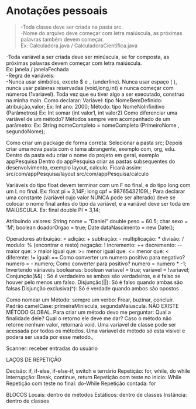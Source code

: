 <h1>Anotações pessoais</h1>

>-Toda classe deve ser criada na pasta src. </br>
>-Nome do arquivo deve começar com letra maiúscula, as próximas palavras também devem começar. </br>
>Ex: Calculadora.java / CalculadoraCientifica.java</br>

-Toda variável a ser criada deve ser minúscula, se for composta, as próximas palavras devem começar com letra maiúscula. </br> 
Ex: janela / janelaFechada </br>
-Regra de variáveis: </br>
	-Nunca usar simbólos, exceto $ e _ (underline). Nunca usar espaço ( ), nunca usar palavras reservadas (void,long,int) e nunca começar com números (1variavel).
Toda vez que eu tiver algo a ser executado, construo na minha main. 
Como declarar:
Variável: tipo NomeBemDefinido: atribuição,valor;
Ex: Int ano: 2000;
Método: tipo NomeNoInfinitivo (Parâmetros)
Ex: Int somar (int valor1, int valor2)
Como diferenciar uma variável de um método? Métodos sempre vem acompanhado de um parâmetro: 
Ex: String nomeCompleto = nomeCompleto (PrimeiroNome , segundoNome);

Como criar um package de forma correta:
Selecionar a pasta src;
Depois criar uma nova pasta com o tema abrangente, exemplo com, org, edu.
Dentro da pasta edu criar o nome do projeto em geral, exemplo appPesquisa
Dentro do appPesquisa criar as pastas subsequentes do desenvolvimento, exemplo layout, calculo.
Ficará assim: src/com/appPesquisa/layout
              src/com/appPesquisa/calculo

Variáveis do tipo float devem terminar com um F no final, e do tipo long com um L no final. Ex:
float pi = 3,14F;
long cpf = 98765432109L;
Para declarar uma constante (variável cujo valor NUNCA pode ser alterado) deve se colocar o nome final antes do tipo da variável, e a variável deve ser toda em MAIÚSCULA. 
Ex: final double PI = 3,14;

Atribuindo valores:
String nome = “Daniel”
double peso  = 60.5;
char sexo = ‘M’;
boolean doadorOrgao = true;
Date dataNascimento = new Date();

Operadores
atribuição: =
adição: +
subtração: - 
multiplicação: *
divisão: /
modulo: % (encontrar o resto)
negação: !
incremento: ++
decremento: -- 
maior que: >
maior igual que: >=
menor igual que: <=
menor que: <
diferente: !=
igual: ==
Como converter um numero positivo para negativo?
	numero =  - numero;
Como converter para positivo?
numero = numero * -1;
Invertendo váriaveis booleanas:
boolean variavel = true;
variavel = !variavel;
Conjunção(&&) : Só é verdadeiro se ambos são verdadeiros, e é falso se houver pelo menos um falso.
Disjunção(||): Só é falso quando ambas são falsas
Disjunção exclusiva(^): Só é verdade quando ambos são opostos


Como nomear um Método: sempre um verbo: Frear, buzinar, concluir.
Padrão camelCase: primeiraMiniscula, segundaMaiuscula.
NÃO EXISTE MÉTODO GLOBAL.
Para criar um método devo me perguntar: Qual a finalidade dele? Qual o retorno ele deve me dar?
Caso o método não retorne nenhum valor, retornará void.
Uma variavel de classe pode ser acessada por todos os métodos.
Uma variavel de método só esta visivel e podera ser usada por esse metodo.,

Scanner: receber entradas do usuário

LAÇOS DE REPETIÇÃO


Decisão: if, if-else, if-else-if, switch e ternário
Repetição: for, while, do while
Interrupção: Break, continue, return
Repetição com teste no inicio: While
Repetição com teste no final: do-While
Repetição contada: for

BLOCOS
Locais: dentro de métodos
Estáticos: dentro de classes
Instância: dentro de classes
